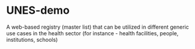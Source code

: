 # UNES-demo
A web-based registry (master list) that can be utilized in different generic use cases
in the health sector (for instance - health facilities, people, institutions, schools)
